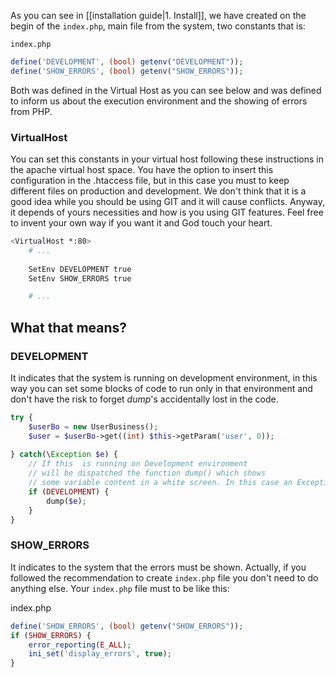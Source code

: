 As you can see in [[installation guide|1. Install]], we have created on the begin of the `index.php`, main file from the system, two constants that is:

`index.php`
```php
define('DEVELOPMENT', (bool) getenv("DEVELOPMENT"));
define('SHOW_ERRORS', (bool) getenv("SHOW_ERRORS"));
```

Both was defined in the Virtual Host as you can see below and was defined to inform us about the execution environment and the showing of errors from PHP.

### VirtualHost ###
You can set this constants in your virtual host following these instructions in the apache virtual host space. You have the option to insert this configuration in the .htaccess file, but in this case you must to keep different files on production and development. We don't think that it is a good idea while you should be using GIT and it will cause conflicts. Anyway, it depends of yours necessities and how is you using GIT features. Feel free to invent your own way if you want it and God touch your heart.

```bash
<VirtualHost *:80>
    # ...
    
    SetEnv DEVELOPMENT true
    SetEnv SHOW_ERRORS true

    # ...
```

## What that means?
### DEVELOPMENT ###
It indicates that the system is running on development environment, in this way you can set some blocks of code to run only in that environment and don't have the risk to forget _dump_'s accidentally lost in the code.

```php
try {
    $userBo = new UserBusiness();
    $user = $userBo->get((int) $this->getParam('user', 0));
    
} catch(\Exception $e) {
    // If this  is running on Development environment
    // will be dispatched the function dump() which shows
    // some variable content in a white screen. In this case an Exception.
    if (DEVELOPMENT) {
        dump($e);
    }
}
``` 

### SHOW_ERRORS
It indicates to the system that the errors must be shown. Actually, if you followed the recommendation to create `index.php` file you don't need to do anything else. Your `index.php` file must to be like this:

index.php
```php
define('SHOW_ERRORS', (bool) getenv("SHOW_ERRORS"));
if (SHOW_ERRORS) {
    error_reporting(E_ALL);
    ini_set('display_errors', true);
}
```
